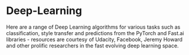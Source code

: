 # Deep-Learning
Here are a range of Deep Learning algorithms for various tasks such as classification, style transfer and predictions from the PyTorch and Fast.ai libraries - resources are courtesy of Udacity, Facebook, Jeremy Howard and other prolific researchers in the fast evolving deep learning space.

